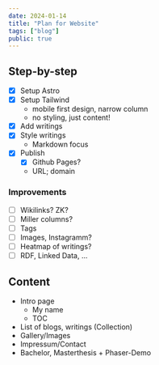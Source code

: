 ```yaml
---
date: 2024-01-14
title: "Plan for Website"
tags: ["blog"]
public: true
---
```


## Step-by-step

- [x] Setup Astro
- [x] Setup Tailwind
  - mobile first design, narrow column
  - no styling, just content!
- [x] Add writings
- [x] Style writings
  - Markdown focus
- [x] Publish
  - [X] Github Pages?
  - URL; domain

### Improvements

- [ ] Wikilinks? ZK?
- [ ] Miller columns?
- [ ] Tags
- [ ] Images, Instagramm?
- [ ] Heatmap of writings?
- [ ] RDF, Linked Data, ...

## Content

- Intro page
  - My name
  - TOC
- List of blogs, writings (Collection)
- Gallery/Images
- Impressum/Contact
- Bachelor, Masterthesis + Phaser-Demo
